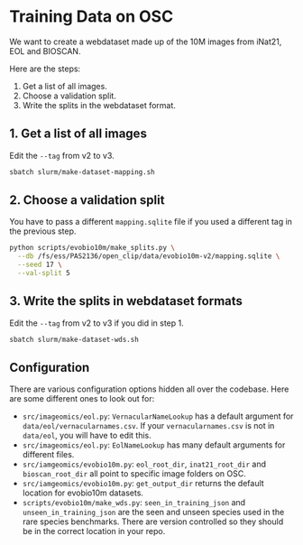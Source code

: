 # Training Data on OSC

We want to create a webdataset made up of the 10M images from iNat21, EOL and BIOSCAN.

Here are the steps:

1. Get a list of all images.
2. Choose a validation split.
3. Write the splits in the webdataset format.

## 1. Get a list of all images

Edit the `--tag` from v2 to v3.

```sh
sbatch slurm/make-dataset-mapping.sh
```

## 2. Choose a validation split

You have to pass a different `mapping.sqlite` file if you used a different tag in the previous step.

```sh
python scripts/evobio10m/make_splits.py \
  --db /fs/ess/PAS2136/open_clip/data/evobio10m-v2/mapping.sqlite \
  --seed 17 \
  --val-split 5
```

## 3. Write the splits in webdataset formats

Edit the `--tag` from v2 to v3 if you did in step 1.

```sh
sbatch slurm/make-dataset-wds.sh
```

## Configuration

There are various configuration options hidden all over the codebase.
Here are some different ones to look out for:

* `src/imageomics/eol.py`: `VernacularNameLookup` has a default argument for `data/eol/vernacularnames.csv`. If your `vernacularnames.csv` is not in `data/eol`, you will have to edit this.
* `src/imageomics/eol.py`: `EolNameLookup` has many default arguments for different files.
* `src/iamgeomics/evobio10m.py`: `eol_root_dir`, `inat21_root_dir` and `bioscan_root_dir` all point to specific image folders on OSC.
* `src/iamgeomics/evobio10m.py`: `get_output_dir` returns the default location for evobio10m datasets.
* `scripts/evobio10m/make_wds.py`: `seen_in_training_json` and `unseen_in_training_json` are the seen and unseen species used in the rare species benchmarks. There are version controlled so they should be in the correct location in your repo.
